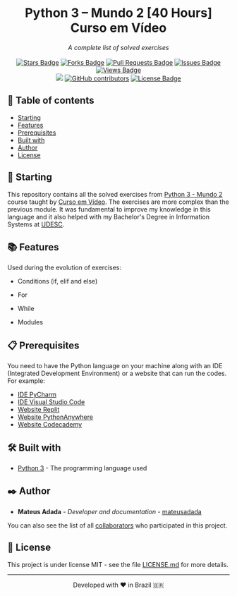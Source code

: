 <h1 align="center">Python 3 – Mundo 2 [40 Hours] Curso em Vídeo</h1>
<div align="center"><i>A complete list of solved exercises</i><br><br>
<a href="https://github.com/mateusadada/python3-Mundo2-CursoEmVideo/stargazers"><img src="https://img.shields.io/github/stars/mateusadada/python3-Mundo2-CursoEmVideo" alt="Stars Badge"/></a>
<a href="https://github.com/mateusadada/python3-Mundo2-CursoEmVideo/network/members"><img src="https://img.shields.io/github/forks/mateusadada/python3-Mundo2-CursoEmVideo" alt="Forks Badge"/></a>
<a href="https://github.com/mateusadada/python3-Mundo2-CursoEmVideo/pulls"><img src="https://img.shields.io/github/issues-pr/mateusadada/python3-Mundo2-CursoEmVideo" alt="Pull Requests Badge"/></a>
<a href="https://github.com/mateusadada/python3-Mundo2-CursoEmVideo/issues"><img src="https://img.shields.io/github/issues/mateusadada/python3-Mundo2-CursoEmVideo" alt="Issues Badge"/></a>
<a href="https://github.com/mateusadada/python3-Mundo2-CursoEmVideo"><img src="https://views.whatilearened.today/views/github/mateusadada/python3-Mundo2-CursoEmVideo.svg" alt="Views Badge"/></a>
<br><a href="https://mateusadada.github.io/python3-Mundo2-CursoEmVideo" target="blank"><img src="https://img.shields.io/website?url=https%3A%2F%2Fmateusadada.github.io%2Fpython3-Mundo2-CursoEmVideo&logo=github" /></a>
<a href="https://github.com/mateusadada/python3-Mundo2-CursoEmVideo/graphs/contributors"><img alt="GitHub contributors" src="https://img.shields.io/github/contributors/mateusadada/python3-Mundo2-CursoEmVideo?color=2b9348"></a>
<a href="https://github.com/mateusadada/python3-Mundo2-CursoEmVideo/blob/main/LICENSE"><img src="https://img.shields.io/github/license/mateusadada/python3-Mundo2-CursoEmVideo?color=2b9348" alt="License Badge"/></a>
</div>

## 📜 Table of contents

- [Starting](#-starting)
- [Features](#-features)
- [Prerequisites](#-prerequisites)
- [Built with](#%EF%B8%8F-built-with)
- [Author](#%EF%B8%8F-author)
- [License](#-license)

## 🚀 Starting

This repository contains all the solved exercises from [Python 3 - Mundo 2](https://www.cursoemvideo.com/curso/python-3-mundo-2/) course taught by [Curso em Vídeo](https://www.cursoemvideo.com/). The exercises are more complex than the previous module. It was fundamental to improve my knowledge in this language and it also helped with my Bachelor's Degree in Information Systems at [UDESC](https://www.udesc.br/).

## 📚 Features

Used during the evolution of exercises:

- Conditions (if, elif and else)

- For

- While

- Modules

## 📋 Prerequisites

You need to have the Python language on your machine along with an IDE (Integrated Development Environment) or a website that can run the codes. For example:

* [IDE PyCharm](https://www.jetbrains.com/pycharm/)
* [IDE Visual Studio Code](https://code.visualstudio.com/)
* [Website Replit](https://replit.com/)
* [Website PythonAnywhere](https://www.pythonanywhere.com/)
* [Website Codecademy](https://www.codecademy.com/)

## 🛠️ Built with

* [Python 3](https://www.python.org/) - The programming language used

## ✒️ Author

* **Mateus Adada** - *Developer and documentation* - [mateusadada](https://github.com/mateusadada)

You can also see the list of all [collaborators](https://github.com/mateusadada/python3-Mundo2-CursoEmVideo/graphs/contributors) who participated in this project.

## 📄 License

This project is under license MIT - see the file [LICENSE.md](https://github.com/mateusadada/python3-Mundo2-CursoEmVideo/blob/main/LICENSE) for more details.

<hr><p align="center">Developed with ❤️ in Brazil 🇧🇷</p>
